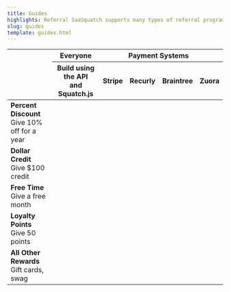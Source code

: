 ```yaml
---
title: Guides
highlights: Referral SaaSquatch supports many types of referral programs, some by using the API and Squatch.js, and others by native payment system integrations.
slug: guides
template: guides.html
---
```


<table class="table docs-guide-summary">
<colgroup span=1 class="docs-guide-program">
<colgroup span=1 class="docs-guide-api">
<colgroup span=4 class="docs-guide-payments">

<thead>
<tr>
<th></th>
<th>
 Everyone
</th>
<th colspan=4 style="text-align: center; padding-right: 20px;">
<i class="fa fa-cloud"></i> Payment Systems
</th>
<tr>
<td></td>
<th><div class="muted">Build using the API <br>
and Squatch.js</div>
</th>
<th>Stripe</th>
<th>Recurly</th>
<th>Braintree</th>
<th>Zuora</th>
</tr>
</thead>
<tbody>
<tr>
<td><strong>Percent Discount</strong>
<div class="muted">Give 10% off for a year</div>
</td>
<td><a href="/guides/percent-discount"><i class="fa fa-3x fa-book"></i></a></td>
<td><a href="/stripe"><i class="fa fa-2x fa-book"></i></a></td>
<td><a href="/recurly"><i class="fa fa-2x fa-book"></i></a></td>
<td><a href="/braintree"><i class="fa fa-2x fa-book"></i></a></td>
<td><a href="/zuora"><i class="fa fa-2x fa-book fa-grey"></i></a></td>
</tr>
<tr>
<td><strong>Dollar Credit</strong>
<div class="muted">Give $100 credit</div>
</td>
<td><a href="/guides/dollar-credit"><i class="fa fa-3x fa-book"></i></a></td>
<td><i class="fa fa-2x fa-circle"></i></td>
<td><i class="fa fa-2x fa-circle"></i></td>
<td><i class="fa fa-2x fa-circle"></i></td>
<td><a href="/zuora"><i class="fa fa-2x fa-book fa-grey"></i></a></td>
</tr>
<tr>
<td><strong>Free Time</strong>
<div class="muted">Give a free month</div>
</td>
<td><a href="/guides/free-time"><i class="fa fa-3x fa-book fa-grey"></i></a></td>
<td><i class="fa fa-2x fa-circle"></i></td>
<td><i class="fa fa-2x fa-circle"></i></td>
<td><i class="fa fa-2x fa-circle"></i></td>
<td><a href="/zuora"><i class="fa fa-2x fa-book fa-grey"></i></a></td>
</tr>
<tr>
<td><strong>Loyalty Points</strong>
<div class="muted">Give 50 points</div>
</td>
<td><a href="/guides/points"><i class="fa fa-3x fa-book"></i></a></td>
<td><i class="fa fa-2x fa-circle"></i></td>
<td><i class="fa fa-2x fa-circle"></i></td>
<td><i class="fa fa-2x fa-circle"></i></td>
<td><i class="fa fa-2x fa-circle"></i></td>
</tr>
<tr>
<td><strong>All Other Rewards</strong>
<div class="muted">Gift cards, swag</div>
</td>
<td><i class="fa fa-3x fa-book fa-grey"></i></td>
<td><i class="fa fa-2x fa-circle"></i></td>
<td><i class="fa fa-2x fa-circle"></i></td>
<td><i class="fa fa-2x fa-circle"></i></td>
<td><i class="fa fa-2x fa-circle"></i></td>
</tr>
</tbody>
</table>